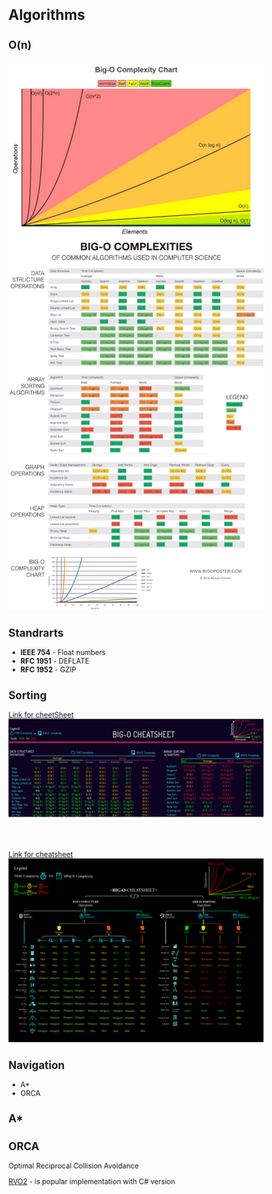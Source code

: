 # Algorithms

## O(n)

![BigO](./res/BigO.jpeg)
![BigO2](./res/BigO2.jpg)

## Standrarts

-  **IEEE 754** - Float numbers
-  **RFC 1951** - DEFLATE
-  **RFC 1952** - GZIP

## Sorting 


[Link for cheetSheet](https://raw.githubusercontent.com/vv-work/KB/main/Algos/res/DataStracturesSorting.png)
![DataStracturesAndSorting](./res/DataStracturesSorting.png)

</br>
</br>

[Link for cheatsheet](https://raw.githubusercontent.com/vv-work/KB/main/Algos/res/DataStracturesSorting2.png)
![DataStracturesAndSorting2](./res/DataStracturesSorting2.png)

## Navigation

- A*
- ORCA

## A*

## ORCA
Optimal Reciprocal Collision Avoidance

[RVO2](https://gamma.cs.unc.edu/RVO2/downloads/) - is popular implementation with C# version


